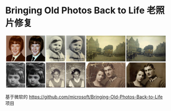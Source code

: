 # Bringing Old Photos Back to Life 老照片修复

<img src='imgs/0001.jpg'/>

基于微软的 https://github.com/microsoft/Bringing-Old-Photos-Back-to-Life 项目
